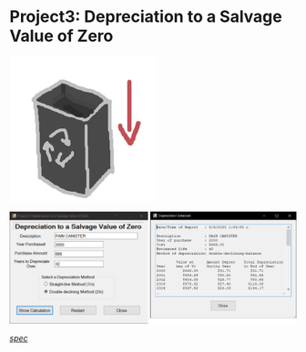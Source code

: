 # Project3: Depreciation to a Salvage Value of Zero

![](Project3/bindown.png)

![](Project3.png)

[*spec*](../../Resources/Projects_Students/Project3/Project3_Specifications.pdf)
